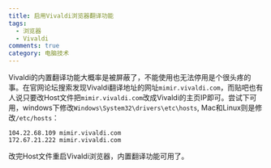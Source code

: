 ```yaml
---
title: 启用Vivaldi浏览器翻译功能
tags:
  - 浏览器
  - Vivaldi
comments: true
category: 电脑技术
---
```


Vivaldi的内置翻译功能大概率是被屏蔽了，不能使用也无法停用是个很头疼的事。在官网论坛搜索发现Vivaldi翻译地址的网址`mimir.vivaldi.com`，而贴吧也有人说只要改Host文件把`mimir.vivaldi.com`改成Vivaldi的主页IP即可。尝试下可用，windows下修改`Windows\System32\drivers\etc\hosts`, Mac和Linux则是修改`/etc/hosts`：

```
104.22.68.109 mimir.vivaldi.com
172.67.21.222 mimir.vivaldi.com
```

改完Host文件重启Vivaldi浏览器，内置翻译功能可用了。
